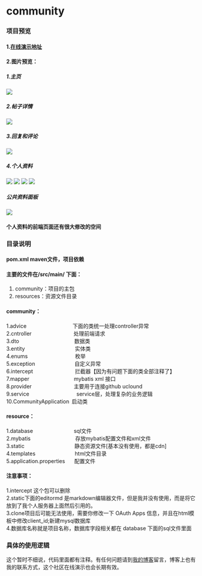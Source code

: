 # community
### 项目预览<br>
#### 1.[在线演示地址](http://www.yremp.live:1234)
#### 2.图片预览：
##### 1.主页
![](http://yremp.hk.ufileos.com/38ae6d89-5de4-44c3-8ee9-703c962432cd.png?UCloudPublicKey=TOKEN_c8840aa4-b6d1-4b64-b8d0-4f759247250b&Signature=q2oyg%2BotvDmb6IjT3NR%2F72XuH68%3D&Expires=1880288397)
##### 2.帖子详情
![](http://yremp.hk.ufileos.com/bdf1cbab-1be6-4dfc-af2f-ff57064b0199.png?UCloudPublicKey=TOKEN_c8840aa4-b6d1-4b64-b8d0-4f759247250b&Signature=azCuVUGOxEUj3%2FZ4sEAZcfr1hg0%3D&Expires=1880288722)
##### 3.回复和评论
![](http://yremp.hk.ufileos.com/75665e02-252f-4295-82da-a174d5430fc3.png?UCloudPublicKey=TOKEN_c8840aa4-b6d1-4b64-b8d0-4f759247250b&Signature=G2FIXPULPGAef0EzgYTJTMkBzac%3D&Expires=1880288840)
##### 4.个人资料
![](http://yremp.hk.ufileos.com/9f34b6fc-6280-4f06-b532-811fddcf8af1.png?UCloudPublicKey=TOKEN_c8840aa4-b6d1-4b64-b8d0-4f759247250b&Signature=0McqMH40VePPvAzurjIBcDszH9U%3D&Expires=1880288973)
![](http://yremp.hk.ufileos.com/1887c95d-f645-46df-97b2-53166a3a6cf4.png?UCloudPublicKey=TOKEN_c8840aa4-b6d1-4b64-b8d0-4f759247250b&Signature=AFayW12hx1W7kjiY09EIv3fOa6M%3D&Expires=1880288990)
![](http://yremp.hk.ufileos.com/1dbff5ae-f910-4234-b3c9-01ec481b1522.png?UCloudPublicKey=TOKEN_c8840aa4-b6d1-4b64-b8d0-4f759247250b&Signature=WemP%2FVVBLhBJkkKjlDlTT4E3t5s%3D&Expires=1880289014)
![](http://yremp.hk.ufileos.com/2bb452c7-ee07-4b69-aad7-8fbb28994e07.png?UCloudPublicKey=TOKEN_c8840aa4-b6d1-4b64-b8d0-4f759247250b&Signature=LOcBj1T8uT%2FXdFMWQC2MzAmGFU8%3D&Expires=1880289025)
##### 公共资料面板
![](http://yremp.hk.ufileos.com/6198ce14-398e-4e63-bfc8-5606806fc1f1.png?UCloudPublicKey=TOKEN_c8840aa4-b6d1-4b64-b8d0-4f759247250b&Signature=9oZv9wbnJ6mDiIhBk1AY06v0DHs%3D&Expires=1880289942)
#### 个人资料的前端页面还有很大修改的空间
### 目录说明
#### pom.xml maven文件，项目依赖
#### 主要的文件在/src/main/ 下面：
1. community：项目的主包
2. resources：资源文件目录
#### community：
1.advice &ensp;&ensp;&ensp;&ensp;&ensp;&ensp;&ensp;&ensp;&ensp;&ensp;&ensp;&ensp;&ensp;&ensp;&ensp;&ensp;&ensp;下面的类统一处理controller异常<br>
2.cntroller&ensp;&ensp;&ensp;&ensp;&ensp;&ensp;&ensp;&ensp;&ensp;&ensp;&ensp;&ensp;&ensp;&ensp;&ensp;&ensp;处理前端请求<br>
3.dto&ensp;&ensp;&ensp;&ensp;&ensp;&ensp;&ensp;&ensp;&ensp;&ensp;&ensp;&ensp;&ensp;&ensp;&ensp;&ensp;&ensp;&ensp;&ensp;&ensp;&ensp;数据类<br>
3.entity&ensp;&ensp;&ensp;&ensp;&ensp;&ensp;&ensp;&ensp;&ensp;&ensp;&ensp;&ensp;&ensp;&ensp;&ensp;&ensp;&ensp;&ensp;&ensp;实体类<br>
4.enums&ensp;&ensp;&ensp;&ensp;&ensp;&ensp;&ensp;&ensp;&ensp;&ensp;&ensp;&ensp;&ensp;&ensp;&ensp;&ensp;&ensp;&ensp;枚举<br>
5.exception&ensp;&ensp;&ensp;&ensp;&ensp;&ensp;&ensp;&ensp;&ensp;&ensp;&ensp;&ensp;&ensp;&ensp;&ensp;自定义异常<br>
6.intercept&ensp;&ensp;&ensp;&ensp;&ensp;&ensp;&ensp;&ensp;&ensp;&ensp;&ensp;&ensp;&ensp;&ensp;&ensp;&ensp;拦截器【因为有问题下面的类全部注释了】<br>
7.mapper&ensp;&ensp;&ensp;&ensp;&ensp;&ensp;&ensp;&ensp;&ensp;&ensp;&ensp;&ensp;&ensp;&ensp;&ensp;&ensp;&ensp;mybatis xml 接口<br>
8.provider&ensp;&ensp;&ensp;&ensp;&ensp;&ensp;&ensp;&ensp;&ensp;&ensp;&ensp;&ensp;&ensp;&ensp;&ensp;&ensp;主要用于连接github uclound<br>
9.service&ensp;&ensp;&ensp;&ensp;&ensp;&ensp;&ensp;&ensp;&ensp;&ensp;&ensp;&ensp;&ensp;&ensp;&ensp;&ensp;&ensp;&ensp;service层，处理复杂的业务逻辑<br>
10.CommunityApplication&ensp;启动类<br>
#### resource：
1.database &ensp;&ensp;&ensp;&ensp;&ensp;&ensp;&ensp;&ensp;&ensp;&ensp;&ensp;&ensp;&ensp;&ensp;&ensp;sql文件<br>
2.mybatis&ensp;&ensp;&ensp;&ensp;&ensp;&ensp;&ensp;&ensp;&ensp;&ensp;&ensp;&ensp;&ensp;&ensp;&ensp;&ensp;&ensp;存放mybatis配置文件和xml文件<br>
3.static&ensp;&ensp;&ensp;&ensp;&ensp;&ensp;&ensp;&ensp;&ensp;&ensp;&ensp;&ensp;&ensp;&ensp;&ensp;&ensp;&ensp;&ensp;&ensp;静态资源文件[基本没有使用，都是cdn]<br>
4.templates&ensp;&ensp;&ensp;&ensp;&ensp;&ensp;&ensp;&ensp;&ensp;&ensp;&ensp;&ensp;&ensp;&ensp;&ensp;html文件目录<br>
5.application.properties&ensp;&ensp;&ensp; 配置文件<br>
#### 注意事项：
1.intercept 这个包可以删除<br>
2.static下面的editormd 是markdown编辑器文件，但是我并没有使用，而是将它放到了我个人服务器上面然后引用的。<br>
3.clone项目后可能无法使用，需要你修改一下 OAuth Apps 信息，并且在html模板中修改client_id;新建mysql数据库<br>
4.数据库名称就是项目名称，数据库字段相关都在 database 下面的sql文件里面<br>
###  具体的使用逻辑
这个暂时不细说，代码里面都有注释。有任何问题请到[我的博客](https://yremp.live)留言，博客上也有我的联系方式，这个社区在线演示也会长期有效。



